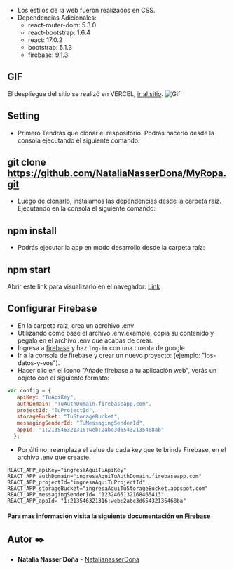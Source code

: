 * Los estilos de la web fueron realizados en CSS. 
* Dependencias Adicionales: 
    - react-router-dom: 5.3.0
    - react-bootstrap: 1.6.4
    - react: 17.0.2
    - bootstrap: 5.1.3
    - firebase: 9.1.3


## GIF

El despliegue del sitio se realizó en VERCEL, [ir al sitio](https://myropa.vercel.app/).
![Gif](https://media.giphy.com/media/xWH7KEq4EQA3oofnsT/giphy.gif)


## Setting

* Primero Tendrás que clonar el respositorio. Podrás hacerlo desde la consola ejecutando el siguiente comando:

git clone https://github.com/NataliaNasserDona/MyRopa.git
------------------------------------------------

* Luego de clonarlo, instalamos las dependencias desde la carpeta raíz. Ejecutando en la consola el siguiente 
comando: 

npm install
------------------------------------------------

* Podrás ejecutar la app en modo desarrollo desde la carpeta raíz: 

npm start
------------------------------------------------

Abrir este link para visualizarlo en el navegador: [Link](http://localhost:3000)


## Configurar Firebase

* En la carpeta raíz, crea un acrchivo .env
* Utilizando como base el archivo .env.example, copia su contenido y pegalo en el archivo .env que acabas de crear.
* Ingresa a [firebase](https://firebase.google.com/) y haz `log-in` con una cuenta de google.
* Ir a la consola de firebase y crear un nuevo proyecto: (ejemplo: "los-datos-y-vos").
* Hacer clic en el icono "Añade firebase a tu aplicación web", verás un objeto con el siguiente formato: 
```javascript
var config = {
   apiKey: "TuApiKey",
   authDomain: "TuAuthDomain.firebaseapp.com",
   projectId: "TuProjectId",
   storageBucket: "TuStorageBucket",
   messagingSenderId: "TuMessagingSenderId",
   appId: "1:213546321316:web:2abc3d65432135468ab"
  };
```
* Por último, reemplaza el value de cada key que te brinda Firebase, en el archivo .env que creaste.
```
REACT_APP_apiKey="ingresaAquiTuApiKey"
REACT_APP_authDomain="ingresaAquiTuAuthDomain.firebaseapp.com"
REACT_APP_projectId="ingresaAquiTuProjectId"
REACT_APP_storageBucket="ingresaAquiTuStorageBucket.appspot.com"
REACT_APP_messagingSenderId= "1232465132168465413"
REACT_APP_appId= "1:213546321316:web:2abc3d65432135468ba"
```
#### Para mas información visita la siguiente documentación en [Firebase](https://firebase.google.com/docs/web/learn-more#config-object) 


## Autor ✒️
* **Natalia Nasser Doña** - [
NatalianasserDona](https://github.com/NataliaNasserDona)